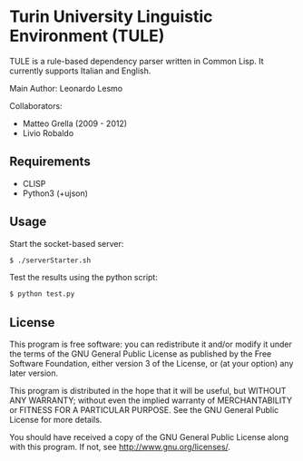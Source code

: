
# Turin University Linguistic Environment (TULE)

TULE is a rule-based dependency parser written in Common Lisp.
It currently supports Italian and English.


Main Author: Leonardo Lesmo


Collaborators: 
- Matteo Grella (2009 - 2012)
- Livio Robaldo


## Requirements

- CLISP
- Python3 (+ujson)

## Usage

Start the socket-based server:

```bash
$ ./serverStarter.sh
```

Test the results using the python script:

```bash
$ python test.py
```

## License

This program is free software: you can redistribute it and/or modify
it under the terms of the GNU General Public License as published by
the Free Software Foundation, either version 3 of the License, or
(at your option) any later version.

This program is distributed in the hope that it will be useful,
but WITHOUT ANY WARRANTY; without even the implied warranty of
MERCHANTABILITY or FITNESS FOR A PARTICULAR PURPOSE.  See the
GNU General Public License for more details.

You should have received a copy of the GNU General Public License
along with this program.  If not, see <http://www.gnu.org/licenses/>.
